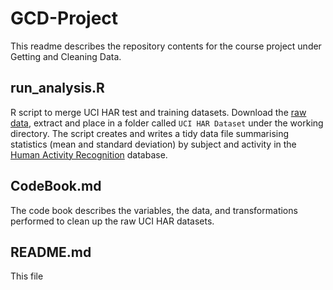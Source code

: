 GCD-Project
==========

This readme describes the repository contents for the course project under Getting and Cleaning Data. 

run_analysis.R
--------------
R script to merge UCI HAR test and training datasets. Download the [raw data](https://d396qusza40orc.cloudfront.net/getdata%2Fprojectfiles%2FUCI%20HAR%20Dataset.zip), extract and place in a folder called ```UCI HAR Dataset``` under the working directory. The script creates and writes a tidy data file summarising statistics (mean and standard deviation) by subject and activity in the [Human Activity Recognition](http://archive.ics.uci.edu/ml/datasets/Human+Activity+Recognition+Using+Smartphones) database.

CodeBook.md
-----------
The code book describes the variables, the data, and  transformations performed to clean up the raw UCI HAR datasets.

README.md
---------
This file




